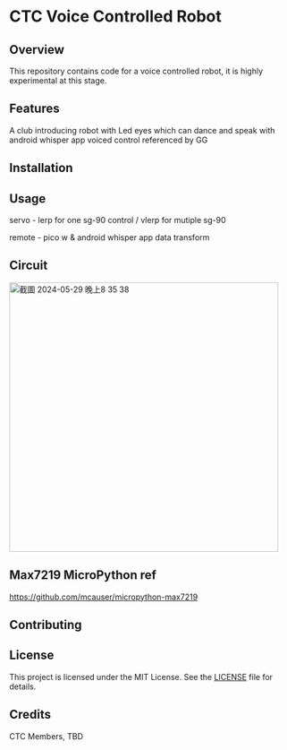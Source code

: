 # CTC Voice Controlled Robot

## Overview

This repository contains code for a voice controlled robot, it is highly experimental at this stage.

## Features
A club introducing robot with Led eyes which can dance and speak with android whisper app  voiced control referenced by GG 
## Installation

## Usage

servo - lerp for one sg-90 control  / vlerp for mutiple sg-90

remote - pico w & android whisper app data transform

## Circuit
<img width="481" alt="截圖 2024-05-29 晚上8 35 38" src="https://github.com/phi622968143/Arduino_Club/assets/40814498/84580d50-df1d-48cc-b646-913734259911">

## Max7219 MicroPython ref
https://github.com/mcauser/micropython-max7219
## Contributing

## License

This project is licensed under the MIT License. See the [LICENSE](LICENSE) file for details.

## Credits

CTC Members, TBD


